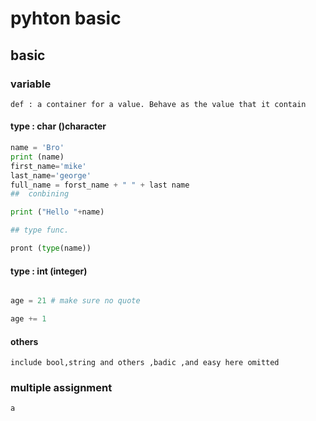 # pyhton basic

## basic 

### variable

	def : a container for a value. Behave as the value that it contain

#### type : char ()character


```python
name = 'Bro'
print (name)
first_name='mike'
last_name='george'
full_name = forst_name + " " + last name
##  conbining

print ("Hello "+name)

## type func.

pront (type(name))

```

#### type : int (integer)

```python

age = 21 # make sure no quote

age += 1

```
#### others

	include bool,string and others ,badic ,and easy here omitted

### multiple assignment
	a
	
